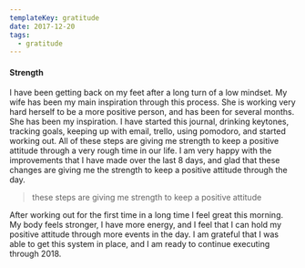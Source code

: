 ```yaml
---
templateKey: gratitude
date: 2017-12-20
tags:
  - gratitude
---
```


#### Strength

I have been getting back on my feet after a long turn of a low mindset. My wife has been my main inspiration through this process. She is working very hard herself to be a more positive person, and has been for several months. She has been my inspiration. I have started this journal, drinking keytones, tracking goals, keeping up with email, trello, using pomodoro, and started working out. All of these steps are giving me strength to keep a positive attitude through a very rough time in our life. I am very happy with the improvements that I have made over the last 8 days, and glad that these changes are giving me the strength to keep a positive attitude through the day.

> these steps are giving me strength to keep a positive attitude

After working out for the first time in a long time I feel great this morning. My body feels stronger, I have more energy, and I feel that I can hold my positive attitude through more events in the day. I am grateful that I was able to get this system in place, and I am ready to continue executing through 2018.
